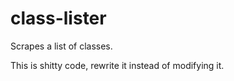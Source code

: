 # class-lister

Scrapes a list of classes.

This is shitty code, rewrite it instead of modifying it.
